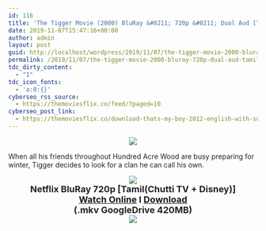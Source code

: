 ```yaml
---
id: 116
title: 'The Tigger Movie (2000) BluRay &#8211; 720p &#8211; Dual Aud [Tamil (Chutti TV + Disney)] &#8211; x264 &#8211; 400MB'
date: 2019-11-07T15:47:16+00:00
author: admin
layout: post
guid: http://localhost/wordpress/2019/11/07/the-tigger-movie-2000-bluray-720p-dual-aud-tamil-chutti-tv-disney-x264-400mb/
permalink: /2019/11/07/the-tigger-movie-2000-bluray-720p-dual-aud-tamil-chutti-tv-disney-x264-400mb/
tdc_dirty_content:
  - "1"
tdc_icon_fonts:
  - 'a:0:{}'
cyberseo_rss_source:
  - https://themoviesflix.co/feed/?paged=10
cyberseo_post_link:
  - https://themoviesflix.co/download-thats-my-boy-2012-english-with-subtitles-bluray-480p-450mb-720p-950mb/
---
```

<div dir="ltr" style="text-align: left;" trbidi="on">
  <div class="separator" style="clear: both; text-align: center;">
  </div>
  
  <div class="separator" style="clear: both; text-align: center;">
    <a href="https://1.bp.blogspot.com/-4YIIRh_30zM/XWe9U6ZR7QI/AAAAAAAAAug/N8priYHICWQCFR7n_-zxT6U3kN4BhZCJwCLcBGAs/s1600/3238132.jpg" imageanchor="1" style="margin-left: 1em; margin-right: 1em;"><img border="0" data-original-height="375" data-original-width="665" src="https://1.bp.blogspot.com/-4YIIRh_30zM/XWe9U6ZR7QI/AAAAAAAAAug/N8priYHICWQCFR7n_-zxT6U3kN4BhZCJwCLcBGAs/s1600/3238132.jpg" /></a>
  </div>
  
  <p>
    <span style="background-color: white; color: #222222; font-family: "arial" , sans-serif; font-size: x-small;">When all his friends throughout Hundred Acre Wood are busy preparing for winter, Tigger decides to look for a clan he can call his own.</span>
  </p>
  
  <div class="separator" style="clear: both; text-align: center;">
    <a href="https://2.bp.blogspot.com/-fai1ZuUwnbA/XIjy2aT4irI/AAAAAAAAANw/WFW0YRK47_8GLAt3pPBSzBk0GJA6Mk5fgCPcBGAYYCw/s1600/torrborder.gif" imageanchor="1" style="margin-left: 1em; margin-right: 1em;"><img border="0" data-original-height="3" data-original-width="500" src="https://2.bp.blogspot.com/-fai1ZuUwnbA/XIjy2aT4irI/AAAAAAAAANw/WFW0YRK47_8GLAt3pPBSzBk0GJA6Mk5fgCPcBGAYYCw/s1600/torrborder.gif" /></a>
  </div>
  
  <div style="text-align: center;">
    <span style="background-color: white; color: #222222; font-family: "arial" , sans-serif;"><span style="font-size: large;"><b>Netflix BluRay 720p [Tamil(Chutti TV + Disney)]</b></span></span>
  </div>
  
  <div style="text-align: center;">
    <span style="background-color: white; color: #222222; font-family: "arial" , sans-serif;"><span style="font-size: large;"><b><a href="https://toonnetworktamilvideos.blogspot.com/p/the-tigger-movie.html" target="_blank" rel="noopener noreferrer">Watch Online</a> I <a href="https://drive.google.com/file/d/1hUXrNuAUDzG0Pc6s8a5Cu-EhyRX7BOb9/view" target="_blank" rel="noopener noreferrer">Download</a></b></span></span>
  </div>
  
  <div style="text-align: center;">
    <span style="background-color: white; color: #222222; font-family: "arial" , sans-serif;"><span style="font-size: large;"><b>(.mkv GoogleDrive 420MB)</b></span></span>
  </div>
  
  <div style="text-align: center;">
    <a href="https://2.bp.blogspot.com/-fai1ZuUwnbA/XIjy2aT4irI/AAAAAAAAANw/WFW0YRK47_8GLAt3pPBSzBk0GJA6Mk5fgCPcBGAYYCw/s1600/torrborder.gif" imageanchor="1" style="margin-left: 1em; margin-right: 1em;"><img border="0" data-original-height="3" data-original-width="500" src="https://2.bp.blogspot.com/-fai1ZuUwnbA/XIjy2aT4irI/AAAAAAAAANw/WFW0YRK47_8GLAt3pPBSzBk0GJA6Mk5fgCPcBGAYYCw/s1600/torrborder.gif" /></a>
  </div>
</div>